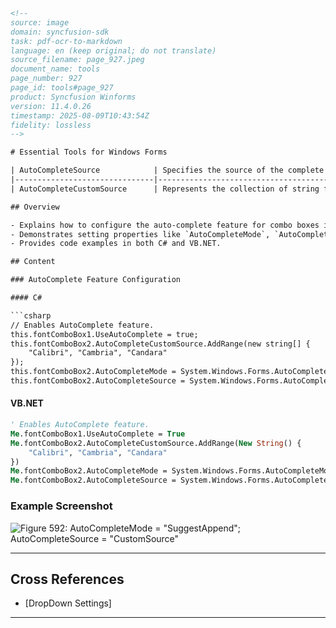 ```html
<!--
source: image
domain: syncfusion-sdk
task: pdf-ocr-to-markdown
language: en (keep original; do not translate)
source_filename: page_927.jpeg
document_name: tools
page_number: 927
page_id: tools#page_927
product: Syncfusion Winforms
version: 11.4.0.26
timestamp: 2025-08-09T10:43:54Z
fidelity: lossless
-->

# Essential Tools for Windows Forms

| AutoCompleteSource            | Specifies the source of the complete strings used for auto completion. DropDownStyle property should be set to "DropDown" to make this setting effective. |
|-------------------------------|----------------------------------------------------------------------------------------------------------------------------------------------------------------------------------------------|
| AutoCompleteCustomSource      | Represents the collection of string for the custom source, when AutoCompleteSource is set to CustomSource.                                                                                          |

## Overview

- Explains how to configure the auto-complete feature for combo boxes in Windows Forms.
- Demonstrates setting properties like `AutoCompleteMode`, `AutoCompleteSource`, and `AutoCompleteCustomSource`.
- Provides code examples in both C# and VB.NET.

## Content

### AutoComplete Feature Configuration

#### C#

```csharp
// Enables AutoComplete feature.
this.fontComboBox1.UseAutoComplete = true;
this.fontComboBox2.AutoCompleteCustomSource.AddRange(new string[] { 
    "Calibri", "Cambria", "Candara" 
});
this.fontComboBox2.AutoCompleteMode = System.Windows.Forms.AutoCompleteMode.SuggestAppend;
this.fontComboBox2.AutoCompleteSource = System.Windows.Forms.AutoCompleteSource.CustomSource;
```

#### VB.NET

```vb
' Enables AutoComplete feature.
Me.fontComboBox1.UseAutoComplete = True
Me.fontComboBox2.AutoCompleteCustomSource.AddRange(New String() { 
    "Calibri", "Cambria", "Candara" 
})
Me.fontComboBox2.AutoCompleteMode = System.Windows.Forms.AutoCompleteMode.SuggestAppend
Me.fontComboBox2.AutoCompleteSource = System.Windows.Forms.AutoCompleteSource.CustomSource
```

### Example Screenshot

![Figure 592: AutoCompleteMode = "SuggestAppend"; AutoCompleteSource = "CustomSource"](attachment://screenshot.png)

---

## Cross References

- [DropDown Settings]

---

<!-- tags: [syncfusion, windows forms, combobox, auto-complete, suggestsappend, customsource] keywords: [AutoCompleteMode, AutoCompleteSource, AutoCompleteCustomSource, C#, VB.NET] -->
```